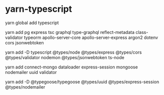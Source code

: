 # yarn-typescript
yarn global add typescript  

yarn add pg express tsc graphql type-graphql reflect-metadata class-validator typeorm apollo-server-core apollo-server-express argon2 dotenv cors jsonwebtoken  

yarn add -D typescript @types/node @types/express @types/cors @types/validator nodemon @types/jsonwebtoken ts-node  

yarn add connect-mongo dataloader express-session mongoose nodemailer uuid validator

yarn add -D @typegoose/typegoose @types/uuid @types/express-session @types/nodemailer   


